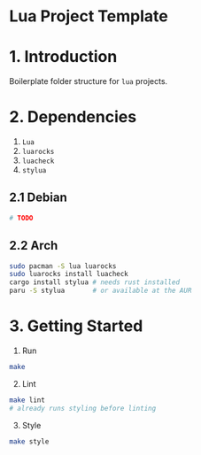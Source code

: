 # Lua Project Template

# 1. Introduction
Boilerplate folder structure for `lua` projects.

# 2. Dependencies
1. `Lua`
2. `luarocks`
3. `luacheck`
4. `stylua`

## 2.1 Debian
```sh
# TODO
```

## 2.2 Arch
```sh
sudo pacman -S lua luarocks
sudo luarocks install luacheck
cargo install stylua # needs rust installed
paru -S stylua       # or available at the AUR
```

# 3. Getting Started
1. Run
```sh
make
```

2. Lint
```sh
make lint
# already runs styling before linting
```
3. Style
```sh
make style
```
